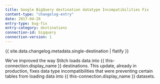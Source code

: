 ```yaml
---
title: Google BigQuery destination datatype Incompatibilities Fix
content-type: "changelog-entry"
date: 2017-04-26
entry-type: bug-fix
entry-category: destinations
connection-id: bigquery
connection-version: 1
---
```


{{ site.data.changelog.metadata.single-destination | flatify }}

We've improved the way Stitch loads data into {{ this-connection.display_name }} destinations. This update, already in production, fixes data type incompatibilities that were preventing certain tables from loading data into {{ this-connection.display_name }} datasets.